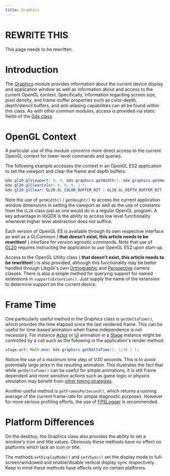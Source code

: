 ```yaml
---
title: Graphics
---
```

# REWRITE THIS
This page needs to be rewritten.

# Introduction

The [Graphics](https://javadoc.io/doc/com.badlogicgames.gdx/gdx/latest/com/badlogic/gdx/Graphics.html) module provides information about the current device display and application window as well as information about and access to the current OpenGL context. Specifically, information regarding screen size, pixel density, and frame-buffer properties such as color-depth, depth/stencil buffers, and anti-aliasing capabilities can all be found within this class. As with other common modules, access is provided via static fields of the [Gdx class](https://javadoc.io/doc/com.badlogicgames.gdx/gdx/latest/com/badlogic/gdx/Gdx.html).

# OpenGL Context

A particular use of this module concerns more direct access to the current OpenGL context for lower-level commands and queries.

The following example accesses the context in an OpenGL ES2 application to set the viewport and clear the frame and depth buffers:

```java
Gdx.gl20.glViewport( 0, 0, Gdx.graphics.getWidth(), Gdx.graphics.getHeight() );
Gdx.gl20.glClearColor( 0, 0, 0, 1 );
Gdx.gl20.glClear( GL20.GL_COLOR_BUFFER_BIT | GL20.GL_DEPTH_BUFFER_BIT );
```

Note the use of `getWidth()` / `getHeight()` to access the current application window dimensions in setting the viewport as well as the use of constants from the `GL20` class just as one would do in a regular OpenGL program. A key advantage in libGDX is the ability to access low level functionality whenever higher level abstraction does not suffice.

Each version of OpenGL ES is available through its own respective interface as well as a GLCommon ( **that doesn't exist, this article needs to be rewritten!** ) interface for version agnostic commands. Note that use of [GL20](https://javadoc.io/doc/com.badlogicgames.gdx/gdx/latest/com/badlogic/gdx/graphics/GL20.html) requires instructing the application to use OpenGL ES2 upon start-up.

Access to the OpenGL Utility class ( **that doesn't exist, this article needs to be rewritten!** ) is also provided, although this functionality may be better handled through Libgdx's own [Orthographic](https://github.com/libgdx/libgdx/tree/master/gdx/src/com/badlogic/gdx/graphics/OrthographicCamera.java) and [Perspective](https://github.com/libgdx/libgdx/tree/master/gdx/src/com/badlogic/gdx/graphics/PerspectiveCamera.java) camera classes. There is also a simple method for querying support for named extensions in `supportsExtension()`. Just supply the name of the extension to determine support on the current device.

# Frame Time

One particularly useful method in the Graphics class is `getDeltaTime()`, which provides the time elapsed since the last rendered frame. This can be useful for time-based animation when frame independence is not necessary. For instance [Actor](https://github.com/libgdx/libgdx/tree/master/gdx/src/com/badlogic/gdx/scenes/scene2d/Actor.java) or [UI](https://github.com/libgdx/libgdx/tree/master/gdx/src/com/badlogic/gdx/#gdx%2Fscenes%2Fscene2d%2Fui) animation in a [Stage](https://github.com/libgdx/libgdx/tree/master/gdx/src/com/badlogic/gdx/scenes/scene2d/Stage.java) instance might be controlled by a call such as the following in the application's render method:

```java
stage.act( Math.min( Gdx.graphics.getDeltaTime(), 1/30 ) );
```

Notice the use of a maximum time step of 1/30 seconds. This is to avoid potentially large jerks in the resulting animation. This illustrates the fact that while `getDeltaTime()` can be useful for simple animations, it is still frame dependent and more sensitive actions such as game logic or physics simulation may benefit from [other timing strategies](https://gafferongames.com/post/fix_your_timestep/).

Another useful method is `getFramesPerSecond()`, which returns a running average of the current frame-rate for simple diagnostic purposes. However for more serious profiling efforts, the use of [FPSLogger](https://github.com/libgdx/libgdx/tree/master/gdx/src/com/badlogic/gdx/graphics/FPSLogger.java) is recommended.

# Platform Differences

On the desktop, the Graphics class also provides the ability to set a window's icon and title values. Obviously these methods have no effect on platforms which lack an icon or title.

The methods `setDisplayMode()` and `setVSync()` set the display mode to full-screen/windowed and enable/disable vertical display sync respectively. Keep in mind these methods have effects only on certain platforms.
